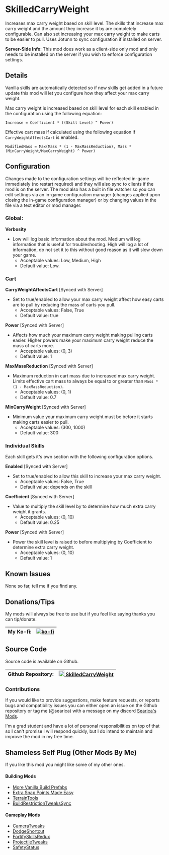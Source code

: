 # SkilledCarryWeight
Increases max carry weight based on skill level. The skills that increase max carry weight and the amount they increase it by are completely configurable. Can also set increasing your max carry weight to make carts to be easier to pull. Uses Jotunn to sync configuration if installed on server.

**Server-Side Info**: This mod does work as a client-side only mod and only needs to be installed on the server if you wish to enforce configuration settings.

## Details
Vanilla skills are automatically detected so if new skills get added in a future update this mod will let you configure how they affect your max carry weight. 

Max carry weight is increased based on skill level for each skill enabled in the configuration using the following equation: 
```
Increase = Coefficient * ((Skill Level) ^ Power)
```

Effective cart mass if calculated using the following equation if `CarryWeightAffectsCart` is enabled.
```
ModifiedMass = Max(Mass * (1 - MaxMassReduction), Mass * (MinCarryWeight/MaxCarryWeight) ^ Power)
```

## Configuration
Changes made to the configuration settings will be reflected in-game immediately (no restart required) and they will also sync to clients if the mod is on the server. The mod also has a built in file watcher so you can edit settings via an in-game configuration manager (changes applied upon closing the in-game configuration manager) or by changing values in the file via a text editor or mod manager.

### Global:

**Verbosity**
- Low will log basic information about the mod. Medium will log information that is useful for troubleshooting. High will log a lot of information, do not set it to this without good reason as it will slow down your game.
  - Acceptable values: Low, Medium, High
  - Default value: Low.

### Cart
**CarryWeightAffectsCart** [Synced with Server]
- Set to true/enabled to allow your max carry weight affect how easy carts are to pull by reducing the mass of carts you pull. 
    - Acceptable values: False, True
    - Default value: true

**Power** [Synced with Server]
- Affects how much your maximum carry weight making pulling carts easier. Higher powers make your maximum carry weight reduce the mass of carts more.
    - Acceptable values: (0, 3)
    - Default value: 1

**MaxMassReduction** [Synced with Server]
- Maximum reduction in cart mass due to increased max carry weight. Limits effective cart mass to always be equal to or greater than `Mass * (1 - MaxMassReduction)`.
    - Acceptable values: (0, 1)
    - Default value: 0.7

**MinCarryWeight** [Synced with Server]
- Minimum value your maximum carry weight must be before it starts making carts easier to pull.
    - Acceptable values: (300, 1000)
    - Default value: 300

### Individual Skills
Each skill gets it's own section with the following configuration options.

**Enabled** [Synced with Server]
- Set to true/enabled to allow this skill to increase your max carry weight.
  - Acceptable values: False, True
  - Default value: depends on the skill

**Coefficient** [Synced with Server]
- Value to multiply the skill level by to determine how much extra carry weight it grants.
  - Acceptable values: (0, 10)
  - Default value: 0.25

**Power** [Synced with Server]
- Power the skill level is raised to before multiplying by Coefficient to determine extra carry weight.
  - Acceptable values: (0, 10)
  - Default value: 1

## Known Issues
None so far, tell me if you find any.

## Donations/Tips
My mods will always be free to use but if you feel like saying thanks you can tip/donate.

| My Ko-fi: | [![ko-fi](https://ko-fi.com/img/githubbutton_sm.svg)](https://ko-fi.com/searica) |
|-----------|---------------|

## Source Code
Source code is available on Github.

| Github Repository: | <img height="18" src="https://github.githubassets.com/favicons/favicon-dark.svg"></img><a href="https://github.com/searica/SkilledCarryWeight"> SkilledCarryWeight</a> |
|-----------|---------------|

### Contributions
If you would like to provide suggestions, make feature requests, or reports bugs and compatibility issues you can either open an issue on the Github repository or tag me (@searica) with a message on my discord [Searica's Mods](https://discord.gg/sFmGTBYN6n).

I'm a grad student and have a lot of personal responsibilities on top of that so I can't promise I will respond quickly, but I do intend to maintain and improve the mod in my free time.

## Shameless Self Plug (Other Mods By Me)
If you like this mod you might like some of my other ones.

#### Building Mods
- [More Vanilla Build Prefabs](https://valheim.thunderstore.io/package/Searica/More_Vanilla_Build_Prefabs/)
- [Extra Snap Points Made Easy](https://valheim.thunderstore.io/package/Searica/Extra_Snap_Points_Made_Easy/)
- [TerrainTools](https://valheim.thunderstore.io/package/Searica/TerrainTools/)
- [BuildRestrictionTweaksSync](https://valheim.thunderstore.io/package/Searica/BuildRestrictionTweaksSync/)

#### Gameplay Mods
- [CameraTweaks](https://valheim.thunderstore.io/package/Searica/CameraTweaks/)
- [DodgeShortcut](https://valheim.thunderstore.io/package/Searica/DodgeShortcut/)
- [FortifySkillsRedux](https://valheim.thunderstore.io/package/Searica/FortifySkillsRedux/)
- [ProjectileTweaks](https://github.com/searica/ProjectileTweaks/)
- [SafetyStatus](https://valheim.thunderstore.io/package/Searica/SafetyStatus/)
